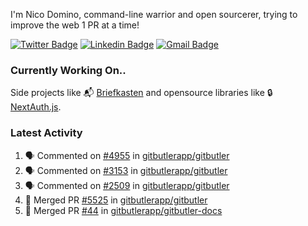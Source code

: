 
I'm Nico Domino, command-line warrior and open sourcerer, trying to improve the web 1 PR at a time!

[![Twitter Badge](https://img.shields.io/badge/-@ndom91-1ca0f1?style=flat-square&labelColor=1ca0f1&logo=twitter&logoColor=white&link=https://twitter.com/ndom91)](https://twitter.com/ndom91) [![Linkedin Badge](https://img.shields.io/badge/-ndom91-blue?style=flat-square&logo=Linkedin&logoColor=white&link=https://www.linkedin.com/in/ndom91/)](https://www.linkedin.com/in/ndom91/) [![Gmail Badge](https://img.shields.io/badge/-yo@ndo.dev-c14438?style=flat-square&logo=mail.ru&logoColor=white&link=mailto:yo@ndo.dev)](mailto:yo@ndo.dev)

### Currently Working On..

Side projects like 📬 [Briefkasten](https://briefkastenhq.com) and opensource libraries like 🔒 [NextAuth.js](https://github.com/nextauthjs/next-auth).

<!--START_SECTION_PROFILE_VIEWS:readme-info-->
<!--END_SECTION_PROFILE_VIEWS:readme-info-->

<!--START_SECTION_DAILY_COMMIT:readme-info-->
<!--END_SECTION_DAILY_COMMIT:readme-info-->

<!--START_SECTION_WEEKLY_COMMIT:readme-info-->
<!--END_SECTION_WEEKLY_COMMIT:readme-info-->

### Latest Activity

<!--START_SECTION:activity-->
1. 🗣 Commented on [#4955](https://github.com/gitbutlerapp/gitbutler/issues/4955#issuecomment-2470907377) in [gitbutlerapp/gitbutler](https://github.com/gitbutlerapp/gitbutler)
2. 🗣 Commented on [#3153](https://github.com/gitbutlerapp/gitbutler/issues/3153#issuecomment-2470905203) in [gitbutlerapp/gitbutler](https://github.com/gitbutlerapp/gitbutler)
3. 🗣 Commented on [#2509](https://github.com/gitbutlerapp/gitbutler/issues/2509#issuecomment-2470904877) in [gitbutlerapp/gitbutler](https://github.com/gitbutlerapp/gitbutler)
4. 🎉 Merged PR [#5525](https://github.com/gitbutlerapp/gitbutler/pull/5525) in [gitbutlerapp/gitbutler](https://github.com/gitbutlerapp/gitbutler)
5. 🎉 Merged PR [#44](https://github.com/gitbutlerapp/gitbutler-docs/pull/44) in [gitbutlerapp/gitbutler-docs](https://github.com/gitbutlerapp/gitbutler-docs)
<!--END_SECTION:activity-->
